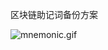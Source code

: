 
 区块链助记词备份方案
 
![mnemonic.gif](https://upload-images.jianshu.io/upload_images/4482059-2b77d5cd01104c0a.gif?imageMogr2/auto-orient/strip)
